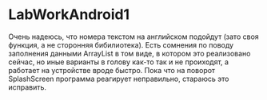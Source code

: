 # LabWorkAndroid1
Очень надеюсь, что номера текстом на английском подойдут (зато своя функция, а не сторонняя бибилиотека). 
Есть сомнения по поводу заполнения данными ArrayList в том виде, в котором это реализовано сейчас, но иные варианты в голову как-то так и не проиходят, а работает на устройстве вроде быстро.
Пока что на поворот SplashScreen программа реагирует неправильно, стараюсь это исправить.
